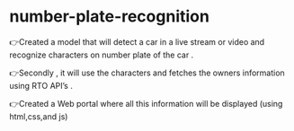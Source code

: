 # number-plate-recognition


👉Created a model that will detect a car in a live stream or video and recognize characters on number plate of the car . 

👉Secondly , it will use the characters and fetches the owners information using RTO API’s .

👉Created a Web portal where all this information will be displayed (using html,css,and js)
